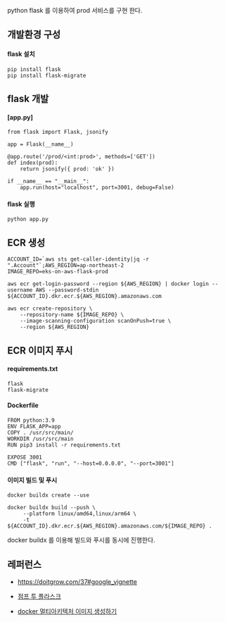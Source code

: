 python flask 를 이용하여 prod 서비스를 구현 한다.

## 개발환경 구성 ##
#### flask 설치 ####
```
pip install flask
pip install flask-migrate
```

## flask 개발 ##
#### [app.py] ####
```
from flask import Flask, jsonify

app = Flask(__name__)

@app.route('/prod/<int:prod>', methods=['GET'])
def index(prod):
    return jsonify({ prod: 'ok' })

if __name__ == "__main__":
    app.run(host="localhost", port=3001, debug=False)
```

#### flask 실행 ####
```
python app.py
```

## ECR 생성 ##
```
ACCOUNT_ID=`aws sts get-caller-identity|jq -r ".Account"`;AWS_REGION=ap-northeast-2
IMAGE_REPO=eks-on-aws-flask-prod

aws ecr get-login-password --region ${AWS_REGION} | docker login --username AWS --password-stdin ${ACCOUNT_ID}.dkr.ecr.${AWS_REGION}.amazonaws.com

aws ecr create-repository \
    --repository-name ${IMAGE_REPO} \
    --image-scanning-configuration scanOnPush=true \
    --region ${AWS_REGION}
```

## ECR 이미지 푸시 ##

#### requirements.txt ####
```
flask
flask-migrate
```

#### Dockerfile ####
```
FROM python:3.9
ENV FLASK_APP=app
COPY . /usr/src/main/
WORKDIR /usr/src/main
RUN pip3 install -r requirements.txt

EXPOSE 3001
CMD ["flask", "run", "--host=0.0.0.0", "--port=3001"]
```

#### 이미지 빌드 및 푸시 ####
```
docker buildx create --use

docker buildx build --push \
     --platform linux/amd64,linux/arm64 \
     -t ${ACCOUNT_ID}.dkr.ecr.${AWS_REGION}.amazonaws.com/${IMAGE_REPO} .
```
docker buildx 를 이용해 빌드와 푸시를 동시에 진행한다.

## 레퍼런스 ##

* https://doitgrow.com/37#google_vignette

* [점프 투 플라스크](https://wikidocs.net/book/4542)

* [docker 멀티아키텍처 이미지 생성하기](https://velog.io/@baeyuna97/exec-user-process-caused-exec-format-error-%EC%97%90%EB%9F%AC%ED%95%B4%EA%B2%B0)
